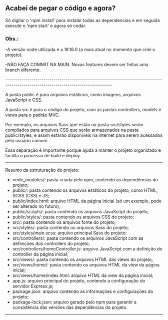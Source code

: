 <h2>Acabei de pegar o código e agora?</h2>

Só digitar o 'npm install' para instalar todas as dependencias e em seguida execute o 'npm start' e agora só codar.

<h3>Obs.:</h2>
<p>-A versão node utilizada é a 18.16.0 (a mais atual no momento que criei o projeto).</p>
<p>-NÃO FAÇA COMMIT NA MAIN. Novas features devem ser feitas uma branch diferente.</p>
-----------------------------------------------------------------------------------------------------------------------------------

A pasta public é para arquivos estáticos, como imagens, arquivos JavaScript e CSS. 

A pasta src é para o código do projeto, com as pastas controllers, models e views para o padrão MVC.

Por exemplo, os arquivos Sass que estão na pasta src/styles serão compilados para arquivos CSS que serão armazenados na pasta public/styles, e assim estarão disponíveis na internet para serem acessados pelo usuário comum.

Essa separação é importante porque ajuda a manter o projeto organizado e facilita o processo de build e deploy.

----------------------------------------------------------------------------------------------------------------------------------

Resumo da estruturação do projeto:

<ul>
  <li>node_modules/: pasta criada pelo npm, contendo as dependências do projeto;</li>
  <li>public/: pasta contendo os arquivos estáticos do projeto, como HTML, SCSS (CSS) e JS;</li>
  <li>public/index.html: arquivo HTML da página inicial (só um exemplo, pode ser alterado no futuro);</li>
  <li>public/scripts/: pasta contendo os arquivos JavaScript do projeto;</li>
  <li>public/styles/: pasta contendo os arquivos CSS do projeto;</li>
  <li>src/: pasta contendo os arquivos fonte do projeto;</li>
  <li>src/styles/: pasta contendo os arquivos Sass do projeto;</li>
  <li>src/styles/main.scss: arquivo principal Sass do projeto;</li>
  <li>src/controllers/: pasta contendo os arquivos JavaScript com as definições dos controllers do projeto;</li>
  <li>src/controllers/homeController.js: arquivo JavaScript com a definição do controller da página inicial;</li>
  <li>src/views/: pasta contendo os arquivos HTML das views do projeto;</li>
  <li>src/views/home/: pasta contendo os arquivos HTML da view da página inicial;</li>
  <li>src/views/home/index.html: arquivo HTML da view da página inicial;</li>
  <li>app.js: arquivo principal do projeto, contendo a configuração do servidor Express.js;</li>
  <li>package.json: arquivo contendo as informações e configurações do projeto;</li>
  <li>package-lock.json: arquivo gerado pelo npm para garantir a consistência das versões das dependências do projeto.</li>
</ul>

-----------------------------------------------------------------------------------------------------------------------------------
